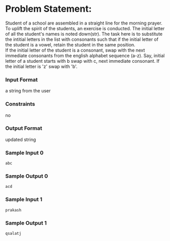 # Problem Statement:

Student of a school are assembled in a straight line for the morning prayer. To uplift the spirit of the students, an exercise is conducted. The initial letter of all the student's names is noted down(str). The task here is to substitute the intitial letters in the list with consonants such that if the initial letter of the student is a vowel, retain the student in the same position.<br>
If the initial letter of the student is a consonant, swap with the next immediate consonants from the english alphabet sequence (a-z). Say, initial letter of a student starts with b swap with c, next immediate consonant. If the initial letter is 'z' swap with 'b'.

### Input Format

a string from the user

### Constraints

no

### Output Format

updated string

### Sample Input 0
```
abc
```
### Sample Output 0
```
acd
```
### Sample Input 1
```
prakash
```
### Sample Output 1
```
qsalatj
```

